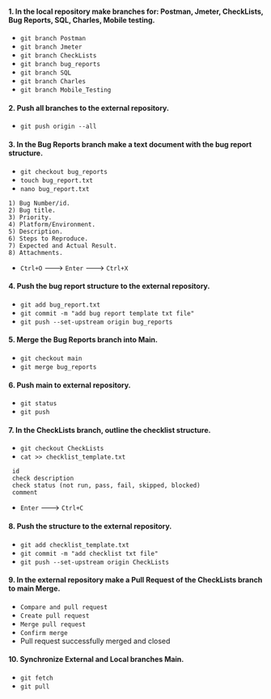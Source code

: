 #### 1. In the local repository make branches for: Postman, Jmeter, CheckLists, Bug Reports, SQL, Charles, Mobile testing.
- `git branch Postman`
- `git branch Jmeter`
- `git branch CheckLists`
- `git branch bug_reports`
- `git branch SQL`
- `git branch Charles`
- `git branch Mobile_Testing`
#### 2. Push all branches to the external repository.
- `git push origin --all`
#### 3. In the Bug Reports branch make a text document with the bug report structure.
- `git checkout bug_reports`
- `touch bug_report.txt`
- `nano bug_report.txt`
```
1) Bug Number/id.
2) Bug title.
3) Priority.
4) Platform/Environment.
5) Description.
6) Steps to Reproduce.
7) Expected and Actual Result.
8) Attachments.
```
- `Ctrl+O` ---> `Enter` ---> `Ctrl+X`
#### 4. Push the bug report structure to the external repository.
- `git add bug_report.txt`
- `git commit -m "add bug report template txt file"`
- `git push --set-upstream origin bug_reports`
#### 5. Merge the Bug Reports branch into Main.
- `git checkout main`
- `git merge bug_reports`
#### 6. Push main to external repository.
- `git status`
- `git push`
#### 7. In the CheckLists branch, outline the checklist structure.
- `git checkout CheckLists`
- `cat >> checklist_template.txt`
```
 id
 check description
 check status (not run, pass, fail, skipped, blocked)
 comment
```
- `Enter` ---> `Ctrl+C`
#### 8. Push the structure to the external repository.
- `git add checklist_template.txt`
- `git commit -m "add checklist txt file"`
- `git push --set-upstream origin CheckLists`
#### 9. In the external repository make a Pull Request of the CheckLists branch to main Merge.
- `Compare and pull request`
- `Create pull request`
- `Merge pull request`
- `Confirm merge`
- Pull request successfully merged and closed
#### 10. Synchronize External and Local branches Main.
- `git fetch`
- `git pull`
